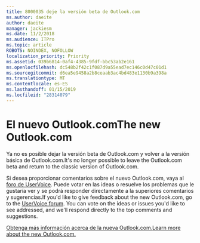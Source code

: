 ```yaml
---
title: 8000035 deje la versión beta de Outlook.com
ms.author: daeite
author: daeite
manager: jackiesm
ms.date: 11/2/2018
ms.audience: ITPro
ms.topic: article
ROBOTS: NOINDEX, NOFOLLOW
localization_priority: Priority
ms.assetid: 039b6814-0af4-4385-9fdf-bbc53ab2e161
ms.openlocfilehash: dc548b2f42c1f087d9a55ead7ec146c0d47c01d1
ms.sourcegitcommit: d6ea5e9458a2b8ceaab3ac4bd483e1130b9a398a
ms.translationtype: MT
ms.contentlocale: es-ES
ms.lasthandoff: 01/15/2019
ms.locfileid: "28314079"
---
```

# <a name="the-new-outlookcom"></a><span data-ttu-id="6545a-102">El nuevo Outlook.com</span><span class="sxs-lookup"><span data-stu-id="6545a-102">The new Outlook.com</span></span>

<span data-ttu-id="6545a-103">Ya no es posible dejar la versión beta de Outlook.com y volver a la versión básica de Outlook.com.</span><span class="sxs-lookup"><span data-stu-id="6545a-103">It's no longer possible to leave the Outlook.com beta and return to the classic version of Outlook.com.</span></span>
  
<span data-ttu-id="6545a-p101">Si desea proporcionar comentarios sobre el nuevo Outlook.com, vaya al [foro de UserVoice](https://go.microsoft.com/fwlink/p/?linkid=851599). Puede votar en las ideas o resuelve los problemas que le gustaría ver y se podrá responder directamente a la superiores comentarios y sugerencias.</span><span class="sxs-lookup"><span data-stu-id="6545a-p101">If you'd like to give feedback about the new Outlook.com, go to the [UserVoice forum](https://go.microsoft.com/fwlink/p/?linkid=851599). You can vote on the ideas or issues you'd like to see addressed, and we'll respond directly to the top comments and suggestions.</span></span>
  
[<span data-ttu-id="6545a-106">Obtenga más información acerca de la nueva Outlook.com.</span><span class="sxs-lookup"><span data-stu-id="6545a-106">Learn more about the new Outlook.com.</span></span>](https://go.microsoft.com/fwlink/p/?linkid=874356)
  

